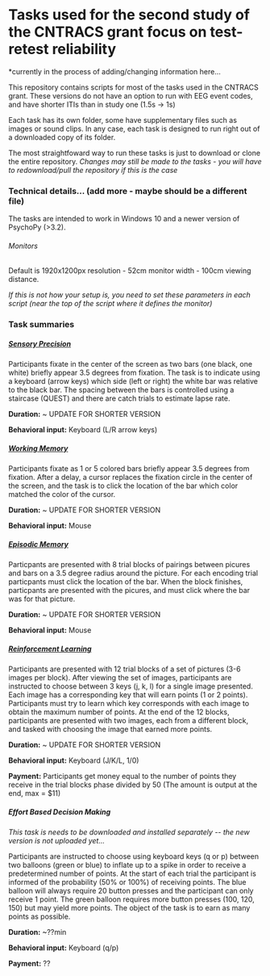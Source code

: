 # Tasks used for the second study of the CNTRACS grant focus on test-retest reliability
*currently in the process of adding/changing information here... 

This repository contains scripts for most of the tasks used in the CNTRACS grant.
These versions do not have an option to run with EEG event codes, and have shorter ITIs than in study one (1.5s -> 1s)

Each task has its own folder, some have supplementary files such as images or sound clips.
In any case, each task is designed to run right out of a downloaded copy of its folder. 

The most straightfoward way to run these tasks is just to download or clone the entire repository.
*Changes may still be made to the tasks - you will have to redownload/pull the repository if this is the case*

### Technical details... (add more - maybe should be a different file)
The tasks are intended to work in Windows 10 and a newer version of PsychoPy (>3.2).

###### Monitors 
Default is 1920x1200px resolution - 52cm monitor width - 100cm viewing distance.

*If this is not how your setup is, you need to set these parameters in each script (near the top of the script where it defines the monitor)* 

### Task summaries

##### [Sensory Precision](Sensory_Precision) 
Participants fixate in the center of the screen as two bars (one black, one white) briefly appear 3.5 degrees from fixation. The task is to indicate using a keyboard (arrow keys) which side (left or right) the white bar was relative to the black bar. The spacing between the bars is controlled using a staircase (QUEST) and there are catch trials to estimate lapse rate.

**Duration:** ~ UPDATE FOR SHORTER VERSION

**Behavioral input:** Keyboard (L/R arrow keys)

##### [Working Memory](Working_Memory)
Participants fixate as 1 or 5 colored bars briefly appear 3.5 degrees from fixation. After a delay, a cursor replaces the fixation circle in the center of the screen, and the task is to click the location of the bar which color matched the color of the cursor.

**Duration:** ~ UPDATE FOR SHORTER VERSION

**Behavioral input:** Mouse

##### [Episodic Memory](Episodic_Memory)
Particpants are presented with 8 trial blocks of pairings between picures and bars on a 3.5 degree radius around the picture. For each encoding trial particpants must click the location of the bar. When the block finishes, particpants are presented with the picures, and must click where the bar was for that picture.

**Duration:** ~ UPDATE FOR SHORTER VERSION

**Behavioral input:** Mouse

##### [Reinforcement Learning](Reinforcement_Learning)
Participants are presented with 12 trial blocks of a set of pictures (3-6 images per block). After viewing the set of images, participants are instructed to choose between 3 keys (j, k, l) for a single image presented. Each image has a corresponding key that will earn points (1 or 2 points). Participants must try to learn which key corresponds with each image to obtain the maximum number of points. At the end of the 12 blocks, participants are presented with two images, each from a different block, and tasked with choosing the image that earned more points.

**Duration:** ~ UPDATE FOR SHORTER VERSION

**Behavioral input:** Keyboard (J/K/L, 1/0)

**Payment:** Participants get money equal to the number of points they receive in the trial blocks phase divided by 50 (The amount is output at the end, max = $11)

##### Effort Based Decision Making
*This task is needs to be downloaded and installed separately -- the new version is not uploaded yet...*

Participants are instructed to choose using keyboard keys (q or p) between two balloons (green or blue) to inflate up to a spike in order to receive a predetermined number of points. At the start of each trial the participant is informed of the probability (50% or 100%) of receiving points. The blue balloon will always require 20 button presses and the participant can only receive 1 point. The green balloon requires more button presses (100, 120, 150) but may yield more points. The object of the task is to earn as many points as possible.

**Duration:** ~??min

**Behavioral input:** Keyboard (q/p)

**Payment:** ??

